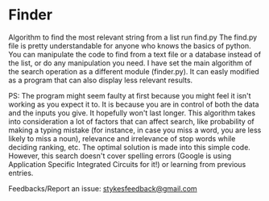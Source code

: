 # Finder
Algorithm to find the most relevant string from a list 
run find.py
The find.py file is pretty understandable for anyone who knows the basics of python.
You can manipulate the code to find from a text file or a database instead of the list,
or do any manipulation you need. I have set the main algorithm of the search operation
as a different module (finder.py). It can easly modified as a program that can also
display less relevant results.

PS: The program might seem faulty at first because you might feel it isn't working as you
expect it to. It is because you are in control of both the data and the inputs you give.
It hopefully won't last longer. This algorithm takes into consideration a lot of factors
that can affect search, like probability of making a typing mistake (for instance, in 
case you miss a word, you are less likely to miss a noun), relevance and irrelevance 
of stop words while deciding ranking, etc. The optimal solution is made into this simple 
code. However, this search doesn't cover spelling errors (Google is using Application
Specific Integrated Circuits for it!) or learning from previous entries.

Feedbacks/Report an issue: stykesfeedback@gmail.com
